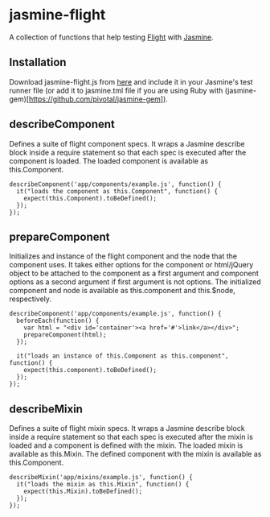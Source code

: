 # jasmine-flight

A collection of functions that help testing [Flight](https://github.com/twitter/flight) with [Jasmine](http://pivotal.github.com/jasmine/).

## Installation

Download jasmine-flight.js from [here](https://raw.github.com/kn/jasmine-flight/master/lib/jasmine-flight.js) and include it in your Jasmine's test runner file (or add it to jasmine.tml file if you are using Ruby with (jasmine-gem)[https://github.com/pivotal/jasmine-gem]).

## describeComponent

Defines a suite of flight component specs. It wraps a Jasmine describe block inside a require statement so that each spec is executed after the component is loaded. The loaded component is available as this.Component.

```
describeComponent('app/components/example.js', function() {
  it("loads the component as this.Component", function() {
    expect(this.Component).toBeDefined();
  });
});
```

## prepareComponent
 Initializes and instance of the flight component and the node that the component uses. It takes either options for the component or html/jQuery object to be attached to the component as a first argument and component options as a second argument if first argument is not options. The initialized component and node is available as this.component and this.$node, respectively.

```
describeComponent('app/components/example.js', function() {
  beforeEach(function() {
    var html = "<div id='container'><a href='#'>link</a></div>";
    prepareComponent(html);
  });

  it("loads an instance of this.Component as this.component", function() {
    expect(this.component).toBeDefined();
  });
});
```

## describeMixin

Defines a suite of flight mixin specs. It wraps a Jasmine describe block inside a require statement so that each spec is executed after the mixin is loaded and a component is defined with the mixin. The loaded mixin is available as this.Mixin. The defined component with the mixin is available as this.Component.

```
describeMixin('app/mixins/example.js', function() {
  it("loads the mixin as this.Mixin", function() {
    expect(this.Mixin).toBeDefined();
  });
});
```
